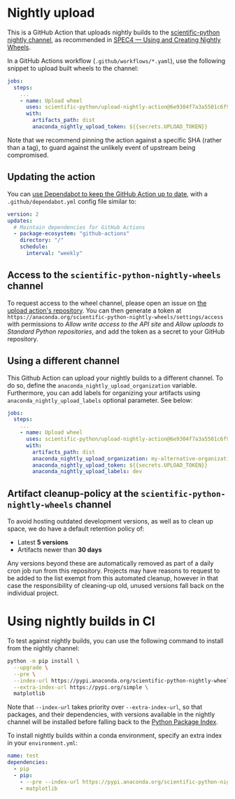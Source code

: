# Nightly upload

This is a GitHub Action that uploads nightly builds to the [scientific-python nightly channel][],
as recommended in [SPEC4 — Using and Creating Nightly Wheels][].

In a GitHub Actions workflow (`.github/workflows/*.yaml`), use the
following snippet to upload built wheels to the channel:

```yml
jobs:
  steps:
    ...
    - name: Upload wheel
      uses: scientific-python/upload-nightly-action@6e9304f7a3a5501c6f98351537493ec898728299 # 0.3.0
      with:
        artifacts_path: dist
        anaconda_nightly_upload_token: ${{secrets.UPLOAD_TOKEN}}
```

Note that we recommend pinning the action against a specific SHA
(rather than a tag), to guard against the unlikely event of upstream
being compromised.

## Updating the action

You can [use Dependabot to keep the GitHub Action up to date][],
with a `.github/dependabot.yml` config file similar to:

```yaml
version: 2
updates:
  # Maintain dependencies for GitHub Actions
  - package-ecosystem: "github-actions"
    directory: "/"
    schedule:
      interval: "weekly"
```

## Access to the ``scientific-python-nightly-wheels`` channel

To request access to the wheel channel, please open an issue on [the upload action's
repository](https://github.com/scientific-python/upload-nightly-action). You can
then generate a token at `https://anaconda.org/scientific-python-nightly-wheels/settings/access`
with permissions to _Allow write access to the API site_ and _Allow uploads to Standard Python repositories_,
and add the token as a secret to your GitHub repository.

## Using a different channel

This Github Action can upload your nightly builds to a different channel. To do so,
define the `anaconda_nightly_upload_organization` variable. Furthermore,
you can add labels for organizing your artifacts using `anaconda_nightly_upload_labels`
optional parameter. See below:

```yml
jobs:
  steps:
    ...
    - name: Upload wheel
      uses: scientific-python/upload-nightly-action@6e9304f7a3a5501c6f98351537493ec898728299 # 0.3.0
      with:
        artifacts_path: dist
        anaconda_nightly_upload_organization: my-alternative-organization
        anaconda_nightly_upload_token: ${{secrets.UPLOAD_TOKEN}}
        anaconda_nightly_upload_labels: dev
```

## Artifact cleanup-policy at the ``scientific-python-nightly-wheels`` channel

To avoid hosting outdated development versions, as well as to clean up space, we do have a
default retention policy of:

- Latest **5 versions**
- Artifacts newer than **30 days**

Any versions beyond these are automatically removed as part of a daily cron job run from this repository.
Projects may have reasons to request to be added to the list exempt from this automated cleanup, however
in that case the responsibility of cleaning-up old, unused versions fall back on the individual project.

# Using nightly builds in CI

To test against nightly builds, you can use the following command to install from
the nightly channel:

```sh
python -m pip install \
  --upgrade \
  --pre \
  --index-url https://pypi.anaconda.org/scientific-python-nightly-wheels/simple \
  --extra-index-url https://pypi.org/simple \
  matplotlib
```

Note that `--index-url` takes priority over `--extra-index-url`, so
that packages, and their dependencies, with versions available in the
nightly channel will be installed before falling back to the [Python
Package Index][PyPI].

To install nightly builds within a conda environment, specify an extra
index in your `environment.yml`:

```yml
name: test
dependencies:
  - pip
  - pip:
    - --pre --index-url https://pypi.anaconda.org/scientific-python-nightly-wheels/simple --extra-index-url https://pypi.org/simple
    - matplotlib
```

[use Dependabot to keep the GitHub Action up to date]: https://learn.scientific-python.org/development/guides/gha-basic/#updating
[PyPI]: https://pypi.org/
[scientific-python nightly channel]: https://anaconda.org/scientific-python-nightly-wheels
[SPEC4 — Using and Creating Nightly Wheels]: https://scientific-python.org/specs/spec-0004/
